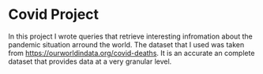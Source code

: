 # Covid Project

In this project I wrote queries that retrieve interesting infromation about the pandemic situation arround the world. The dataset that I used was taken from https://ourworldindata.org/covid-deaths. It is an accurate an complete dataset that provides data at a very granular level.
